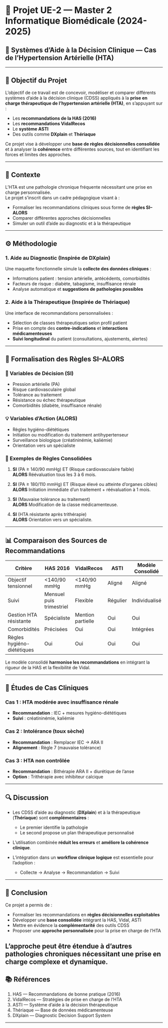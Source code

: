 # 📘 Projet UE-2 — Master 2 Informatique Biomédicale (2024-2025)
## 🧠 Systèmes d’Aide à la Décision Clinique — Cas de l’Hypertension Artérielle (HTA)

---

## 🎯 Objectif du Projet
L’objectif de ce travail est de concevoir, modéliser et comparer différents systèmes d’aide à la décision clinique (CDSS) appliqués à la **prise en charge thérapeutique de l’hypertension artérielle (HTA)**, en s’appuyant sur :

- Les **recommandations de la HAS (2016)**  
- Les **recommandations VidalRecos**  
- Le **système ASTI**  
- Des outils comme **DXplain** et **Thériaque**

Ce projet vise à développer une **base de règles décisionnelles consolidée** et à analyser la **cohérence** entre différentes sources, tout en identifiant les forces et limites des approches.

---

## 🏥 Contexte
L’HTA est une pathologie chronique fréquente nécessitant une prise en charge personnalisée.  
Le projet s’inscrit dans un cadre pédagogique visant à :
- Formaliser les recommandations cliniques sous forme de **règles SI–ALORS**
- Comparer différentes approches décisionnelles
- Simuler un outil d’aide au diagnostic et à la thérapeutique

---

## ⚙️ Méthodologie

### 1. Aide au Diagnostic (Inspirée de DXplain)
Une maquette fonctionnelle simule la **collecte des données cliniques** :
- Informations patient : tension artérielle, antécédents, comorbidités
- Facteurs de risque : diabète, tabagisme, insuffisance rénale
- Analyse automatique et **suggestions de pathologies possibles**

### 2. Aide à la Thérapeutique (Inspirée de Thériaque)
Une interface de recommandations personnalisées :
- Sélection de classes thérapeutiques selon profil patient
- Prise en compte des **contre-indications** et **interactions médicamenteuses**
- **Suivi longitudinal** du patient (consultations, ajustements, alertes)

---

## 🧩 Formalisation des Règles SI–ALORS

### 🧠 Variables de Décision (SI)
- Pression artérielle (PA)
- Risque cardiovasculaire global
- Tolérance au traitement
- Résistance ou échec thérapeutique
- Comorbidités (diabète, insuffisance rénale)

### 💡 Variables d’Action (ALORS)
- Règles hygiéno-diététiques
- Initiation ou modification du traitement antihypertenseur
- Surveillance biologique (créatininémie, kaliémie)
- Orientation vers un spécialiste

### 🧾 Exemples de Règles Consolidées
1. **SI** (PA ≥ 140/90 mmHg) ET (Risque cardiovasculaire faible)  
   **ALORS** Réévaluation tous les 3 à 6 mois.

2. **SI** (PA ≥ 180/110 mmHg) ET (Risque élevé ou atteinte d’organes cibles)  
   **ALORS** Initiation immédiate d’un traitement + réévaluation à 1 mois.

3. **SI** (Mauvaise tolérance au traitement)  
   **ALORS** Modification de la classe médicamenteuse.

4. **SI** (HTA résistante après trithérapie)  
   **ALORS** Orientation vers un spécialiste.

---

## 📊 Comparaison des Sources de Recommandations

| Critère | HAS 2016 | VidalRecos | ASTI | Modèle Consolidé |
|----------|-----------|-------------|------|------------------|
| Objectif tensionnel | <140/90 mmHg | <140/90 mmHg | Aligné | Aligné |
| Suivi | Mensuel puis trimestriel | Flexible | Régulier | Individualisé |
| Gestion HTA résistante | Spécialiste | Mention partielle | Oui | Oui |
| Comorbidités | Précisées | Oui | Oui | Intégrées |
| Règles hygiéno-diététiques | Oui | Oui | Oui | Oui |

Le modèle consolidé **harmonise les recommandations** en intégrant la rigueur de la HAS et la flexibilité de Vidal.

---

## 🧪 Études de Cas Cliniques

### Cas 1 : HTA modérée avec insuffisance rénale
- **Recommandation** : IEC + mesures hygiéno-diététiques
- **Suivi** : créatininémie, kaliémie

### Cas 2 : Intolérance (toux sèche)
- **Recommandation** : Remplacer IEC → ARA II
- **Alignement** : Règle 7 (mauvaise tolérance)

### Cas 3 : HTA non contrôlée
- **Recommandation** : Bithérapie ARA II + diurétique de l’anse
- **Option** : Trithérapie avec inhibiteur calcique

---

## 🔍 Discussion

- Les CDSS d’aide au diagnostic (**DXplain**) et à la thérapeutique (**Thériaque**) sont **complémentaires** :
  - Le premier identifie la pathologie
  - Le second propose un plan thérapeutique personnalisé

- L’utilisation combinée **réduit les erreurs** et **améliore la cohérence clinique**.

- L’intégration dans un **workflow clinique logique** est essentielle pour l’adoption :
  - Collecte → Analyse → Recommandation → Suivi

---

## 🧭 Conclusion

Ce projet a permis de :
- Formaliser les recommandations en **règles décisionnelles exploitables**
- Développer une **base consolidée** intégrant la HAS, Vidal, ASTI
- Mettre en évidence la **complémentarité** des outils CDSS
- Proposer une **approche personnalisée** pour la prise en charge de l’HTA

L’approche peut être étendue à d’autres pathologies chroniques nécessitant une **prise en charge complexe et dynamique**.
---

## 📚 Références
1. HAS — Recommandations de bonne pratique (2016)  
2. VidalRecos — Stratégies de prise en charge de l’HTA  
3. ASTI — Système d’aide à la décision thérapeutique  
4. Thériaque — Base de données médicamenteuse  
5. DXplain — Diagnostic Decision Support System

---
